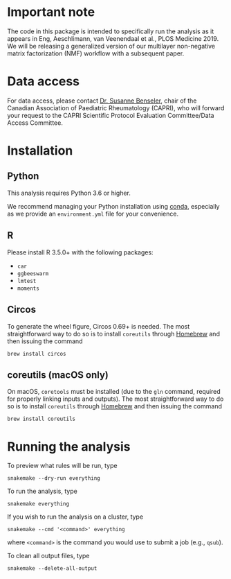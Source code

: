 # Important note

The code in this package is intended to specifically run the analysis as it appears in
Eng, Aeschlimann, van Veenendaal et al., PLOS Medicine 2019. We will be releasing a
generalized version of our multilayer non-negative matrix factorization (NMF) workflow
with a subsequent paper.

# Data access

For data access, please contact [Dr. Susanne
Benseler](Susanne.Benseler@albertahealthservices.ca), chair of the Canadian Association
of Paediatric Rheumatology (CAPRI), who will forward your request to the CAPRI
Scientific Protocol Evaluation Committee/Data Access Committee.

# Installation

## Python

This analysis requires Python 3.6 or higher.

We recommend managing your Python installation using [conda](https://conda.io),
especially as we provide an `environment.yml` file for your convenience.

## R

Please install R 3.5.0+ with the following packages:

- `car`
- `ggbeeswarm`
- `lmtest`
- `moments`

## Circos

To generate the wheel figure, Circos 0.69+ is needed. The most straightforward way to do
so is to install `coreutils` through [Homebrew](https://brew.sh) and then issuing the
command

    brew install circos

## coreutils (macOS only)

On macOS, `coretools` must be installed (due to the `gln` command, required for properly
linking inputs and outputs). The most straightforward way to do so is to install
`coreutils` through [Homebrew](https://brew.sh) and then issuing the command

    brew install coreutils

# Running the analysis

To preview what rules will be run, type

    snakemake --dry-run everything

To run the analysis, type

    snakemake everything

If you wish to run the analysis on a cluster, type

    snakemake --cmd '<command>' everything

where `<command>` is the command you would use to submit a job (e.g., `qsub`).

To clean all output files, type

    snakemake --delete-all-output
